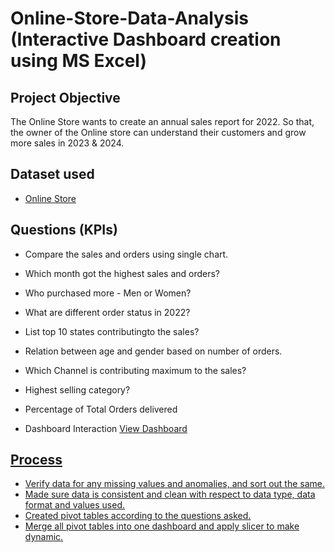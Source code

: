 # Online-Store-Data-Analysis (Interactive Dashboard creation using MS Excel)

## **Project Objective**

The Online Store wants to create an annual sales report for 2022. So that, the owner of the Online store can understand their customers and grow more sales in 2023 & 2024.

## **Dataset used**


- <a href="https://github.com/RAMNI07/Online-Store-Data-Analysis/commit/396341b5965f0e815aa5eeb2257e58e95ddee674#diff-e3fd70989d60108806accc15d27a2e4207ccfb2f588a987fe823f2679896667a">Online Store</a>



## **Questions (KPIs)**

- Compare the sales and orders using single chart.
- Which month got the highest sales and orders?
- Who purchased more - Men or Women?
- What are different order status in 2022?
- List top 10 states contributingto the sales?
- Relation between age and gender based on number of orders.
- Which Channel is contributing maximum to the sales?
- Highest selling category?
- Percentage of Total Orders delivered


- Dashboard Interaction <a href="https://github.com/RAMNI07/Online-Store-Data-Analysis/blob/main/Screenshot%202025-04-10%20110725.png">View Dashboard




## **Process**

- Verify data for any missing values and anomalies, and sort out the same.
- Made sure data is consistent and clean with respect to data type, data format and values used.
- Created pivot tables according to the questions asked.
- Merge all pivot tables into one dashboard and apply slicer to make dynamic.
